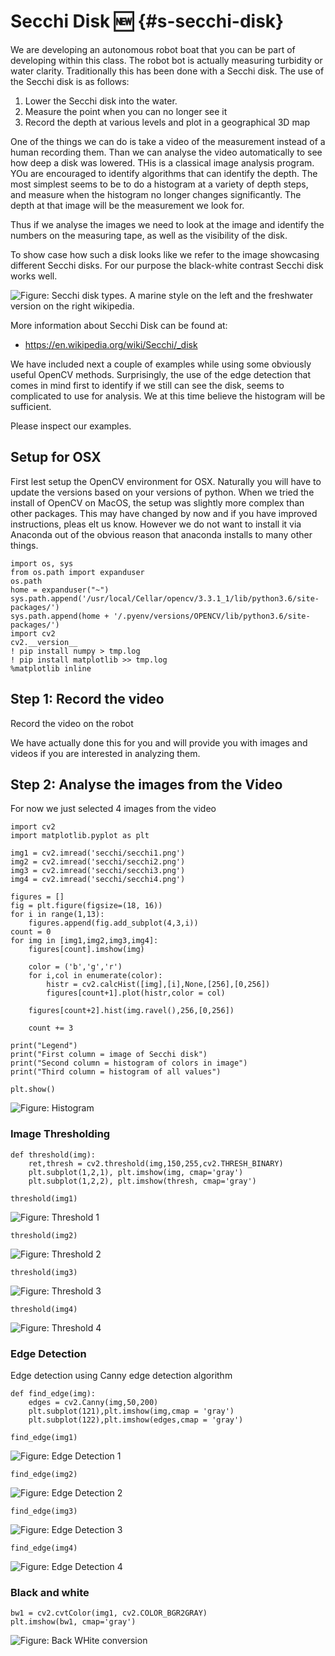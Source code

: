 # Secchi Disk :new: {#s-secchi-disk}

We are developing an autonomous robot boat that you can be part of
developing within this class. The robot bot is actually measuring
turbidity or water clarity. Traditionally this has been done with a
Secchi disk. The use of the Secchi disk is as follows:

1. Lower the Secchi disk into the water. 
2. Measure the point when you can no longer see it
3. Record the depth at various levels and plot in a geographical 3D
   map

One of the things we can do is take a video of the measurement instead
of a human recording them. Than we can analyse the video automatically
to see how deep a disk was lowered. THis is a classical image analysis
program. YOu are encouraged to identify algorithms that can identify
the depth. The most simplest seems to be to do a histogram at a
variety of depth steps, and measure when the histogram no longer
changes significantly. The depth at that image will be the measurement
we look for.

Thus if we analyse the images we need to look at the image and
identify the numbers on the measuring tape, as well as the visibility
of the disk.

To show case how such a disk looks like we refer to the image
showcasing different Secchi disks. For our purpose the black-white
contrast Secchi disk works well.


![**Figure:** Secchi disk types. A marine style on the left and
the freshwater version on the right wikipedia.](images/secchi-field-test/disk.png)

More information about Secchi Disk can be found at:

* <https://en.wikipedia.org/wiki/Secchi/_disk>

We have included next a couple of examples while using some obviously
useful OpenCV methods. Surprisingly, the use of the edge detection
that comes in mind first to identify if we still can see the disk,
seems to complicated to use for analysis. We at this time believe the
histogram will be sufficient.

Please inspect our examples.


## Setup for OSX

First lest setup the OpenCV environment for OSX. Naturally you will
have to update the versions based on your versions of python. When we
tried the install of OpenCV on MacOS, the setup was slightly more
complex than other packages. This may have changed by now and if you
have improved instructions, pleas elt us know. However we do not want
to install it via Anaconda out of the obvious reason that anaconda
installs to many other things.

    import os, sys
    from os.path import expanduser
    os.path
    home = expanduser("~")
    sys.path.append('/usr/local/Cellar/opencv/3.3.1_1/lib/python3.6/site-packages/')
    sys.path.append(home + '/.pyenv/versions/OPENCV/lib/python3.6/site-packages/')
    import cv2
    cv2.__version__
    ! pip install numpy > tmp.log
    ! pip install matplotlib >> tmp.log
    %matplotlib inline

## Step 1: Record the video

Record the video on the robot

We have actually done this for you and will provide you with images
and videos if you are interested in analyzing them.

## Step 2: Analyse the images from the Video

For now we just selected 4 images from the video

    import cv2
    import matplotlib.pyplot as plt

    img1 = cv2.imread('secchi/secchi1.png') 
    img2 = cv2.imread('secchi/secchi2.png') 
    img3 = cv2.imread('secchi/secchi3.png') 
    img4 = cv2.imread('secchi/secchi4.png') 

    figures = []
    fig = plt.figure(figsize=(18, 16))
    for i in range(1,13):
        figures.append(fig.add_subplot(4,3,i))
    count = 0
    for img in [img1,img2,img3,img4]:
        figures[count].imshow(img)

        color = ('b','g','r')
        for i,col in enumerate(color):
            histr = cv2.calcHist([img],[i],None,[256],[0,256])
            figures[count+1].plot(histr,color = col)

        figures[count+2].hist(img.ravel(),256,[0,256])

        count += 3

    print("Legend")
    print("First column = image of Secchi disk")
    print("Second column = histogram of colors in image")
    print("Third column = histogram of all values")

    plt.show() 

![**Figure:** Histogram](images/secchi/output_9_1.png)


### Image Thresholding

    def threshold(img):
        ret,thresh = cv2.threshold(img,150,255,cv2.THRESH_BINARY)
        plt.subplot(1,2,1), plt.imshow(img, cmap='gray')
        plt.subplot(1,2,2), plt.imshow(thresh, cmap='gray')

    threshold(img1)

![**Figure:** Threshold 1](images/secchi/output_13_0.png)

    threshold(img2)

![**Figure:** Threshold 2](images/secchi/output_14_0.png)

    threshold(img3)

![**Figure:** Threshold 3](images/secchi/output_15_0.png)

    threshold(img4)

![**Figure:** Threshold 4](images/secchi/output_16_0.png)

### Edge Detection

Edge detection using Canny edge detection algorithm

    def find_edge(img):
        edges = cv2.Canny(img,50,200)
        plt.subplot(121),plt.imshow(img,cmap = 'gray')
        plt.subplot(122),plt.imshow(edges,cmap = 'gray')

    find_edge(img1)

![**Figure:** Edge Detection 1](images/secchi/output_19_0.png)

    find_edge(img2)

![**Figure:** Edge Detection 2](images/secchi/output_20_0.png)

    find_edge(img3)

![**Figure:** Edge Detection 3](images/secchi/output_21_0.png)

    find_edge(img4)

![**Figure:** Edge Detection 4](images/secchi/output_22_0.png)

### Black and white

    bw1 = cv2.cvtColor(img1, cv2.COLOR_BGR2GRAY)
    plt.imshow(bw1, cmap='gray')

![**Figure:** Back WHite conversion](images/secchi/output_26_1.png)
